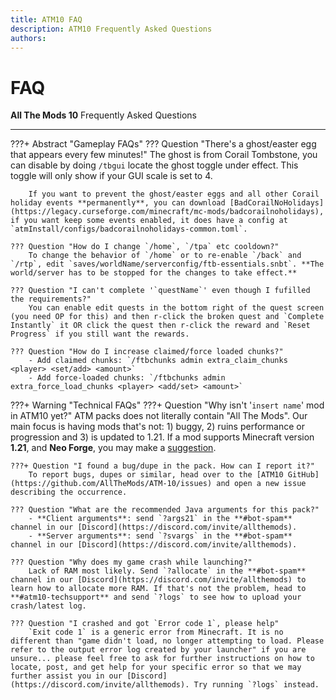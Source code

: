 ```yaml
---
title: ATM10 FAQ
description: ATM10 Frequently Asked Questions
authors: 
---
```


# FAQ

**All The Mods 10** Frequently Asked Questions

---

???+ Abstract "Gameplay FAQs"
	??? Question "There's a ghost/easter egg that appears every few minutes!"
		The ghost is from Corail Tombstone, you can disable by doing `/tbgui` locate the ghost toggle under effect. This toggle will only show if your GUI scale is set to 4.

		If you want to prevent the ghost/easter eggs and all other Corail holiday events **permanently**, you can download [BadCorailNoHolidays](https://legacy.curseforge.com/minecraft/mc-mods/badcorailnoholidays), if you want keep some events enabled, it does have a config at `atmInstall/configs/badcorailnoholidays-common.toml`.

	??? Question "How do I change `/home`, `/tpa` etc cooldown?"
		To change the behavior of `/home` or to re-enable `/back` and `/rtp`, edit `saves/worldName/serverconfig/ftb-essentials.snbt`. **The world/server has to be stopped for the changes to take effect.**
		
	??? Question "I can't complete '`questName`' even though I fufilled the requirements?"
		You can enable edit quests in the bottom right of the quest screen (you need OP for this) and then r-click the broken quest and `Complete Instantly` it OR click the quest then r-click the reward and `Reset Progress` if you still want the rewards.

	??? Question "How do I increase claimed/force loaded chunks?"
		- Add claimed chunks: `/ftbchunks admin extra_claim_chunks <player> <set/add> <amount>`
		- Add force-loaded chunks: `/ftbchunks admin extra_force_load_chunks <player> <add/set> <amount>`

???+ Warning "Technical FAQs"
	???+ Question "Why isn't '`insert name`' mod in ATM10 yet?"
		ATM packs does not literally contain "All The Mods". Our main focus is having mods that's not: 1) buggy, 2) ruins performance or progression and 3) is updated to 1.21. If a mod supports Minecraft version **1.21**, and **Neo Forge**, you may make a [suggestion](https://github.com/AllTheMods/ATM-10/issues/2).
	
	???+ Question "I found a bug/dupe in the pack. How can I report it?"
		To report bugs, dupes or similar, head over to the [ATM10 GitHub](https://github.com/AllTheMods/ATM-10/issues) and open a new issue describing the occurrence.

	??? Question "What are the recommended Java arguments for this pack?"
		- **Client arguments**: send `?args21` in the **#bot-spam** channel in our [Discord](https://discord.com/invite/allthemods).
		- **Server arguments**: send `?svargs` in the **#bot-spam** channel in our [Discord](https://discord.com/invite/allthemods).

	??? Question "Why does my game crash while launching?"
		Lack of RAM most likely. Send `?allocate` in the **#bot-spam** channel in our [Discord](https://discord.com/invite/allthemods) to learn how to allocate more RAM. If that's not the problem, head to **#atm10-techsupport** and send `?logs` to see how to upload your crash/latest log.

	??? Question "I crashed and got `Error code 1`, please help"
		`Exit code 1` is a generic error from Minecraft. It is no different than "game didn't load, no longer attempting to load. Please refer to the output error log created by your launcher" if you are unsure... please feel free to ask for further instructions on how to locate, post, and get help for your specific error so that we may further assist you in our [Discord](https://discord.com/invite/allthemods). Try running `?logs` instead.
